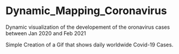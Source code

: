 # Dynamic_Mapping_Coronavirus
Dynamic visualization of the developement of the oronavirus cases between Jan 2020 and Feb 2021

Simple Creation of a Gif that shows daily worldwide Covid-19 Cases. 


